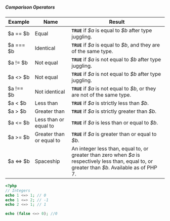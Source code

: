 ##### Comparison Operators 
<table class="doctable table">
 <thead>
  <tr>
   <th>Example</th>
   <th>Name</th>
   <th>Result</th>
  </tr>

 </thead>

 <tbody class="tbody">
  <tr>
   <td>$a == $b</td>
   <td>Equal</td>
   <td><strong><code>TRUE</code></strong> if <var class="varname"><var class="varname">$a</var></var> is equal to <var class="varname"><var class="varname">$b</var></var> after type juggling.</td>
  </tr>

  <tr>
   <td>$a === $b</td>
   <td>Identical</td>
   <td>
    <strong><code>TRUE</code></strong> if <var class="varname"><var class="varname">$a</var></var> is equal to <var class="varname"><var class="varname">$b</var></var>, and they are of the same
    type.
   </td>
  </tr>

  <tr>
   <td>$a != $b</td>
   <td>Not equal</td>
   <td><strong><code>TRUE</code></strong> if <var class="varname"><var class="varname">$a</var></var> is not equal to <var class="varname"><var class="varname">$b</var></var> after type juggling.</td>
  </tr>

  <tr>
   <td>$a &lt;&gt; $b</td>
   <td>Not equal</td>
   <td><strong><code>TRUE</code></strong> if <var class="varname"><var class="varname">$a</var></var> is not equal to <var class="varname"><var class="varname">$b</var></var> after type juggling.</td>
  </tr>

  <tr>
   <td>$a !== $b</td>
   <td>Not identical</td>
   <td>
    <strong><code>TRUE</code></strong> if <var class="varname"><var class="varname">$a</var></var> is not equal to <var class="varname"><var class="varname">$b</var></var>, or they are not of the same
    type.
   </td>
  </tr>

  <tr>
   <td>$a &lt; $b</td>
   <td>Less than</td>
   <td><strong><code>TRUE</code></strong> if <var class="varname"><var class="varname">$a</var></var> is strictly less than <var class="varname"><var class="varname">$b</var></var>.</td>
  </tr>

  <tr>
   <td>$a &gt; $b</td>
   <td>Greater than</td>
   <td><strong><code>TRUE</code></strong> if <var class="varname"><var class="varname">$a</var></var> is strictly greater than <var class="varname"><var class="varname">$b</var></var>.</td>
  </tr>

  <tr>
   <td>$a &lt;= $b</td>
   <td>Less than or equal to </td>
   <td><strong><code>TRUE</code></strong> if <var class="varname"><var class="varname">$a</var></var> is less than or equal to <var class="varname"><var class="varname">$b</var></var>.</td>
  </tr>

  <tr>
   <td>$a &gt;= $b</td>
   <td>Greater than or equal to </td>
   <td><strong><code>TRUE</code></strong> if <var class="varname"><var class="varname">$a</var></var> is greater than or equal to <var class="varname"><var class="varname">$b</var></var>.</td>
  </tr>

  <tr>
   <td>$a &lt;=&gt; $b</td>
   <td>Spaceship</td>
   <td>
    An <span class="type">integer</span> less than, equal to, or greater than zero when
    <var class="varname"><var class="varname">$a</var></var> is respectively less than, equal to, or greater
    than <var class="varname"><var class="varname">$b</var></var>. Available as of PHP 7.
   </td>
  </tr>

 </tbody>

</table>


```PHP
<?php  
// Integers
echo 1 <=> 1; // 0
echo 1 <=> 2; // -1
echo 2 <=> 1; // 1

echo (false <=> 0); //0
```